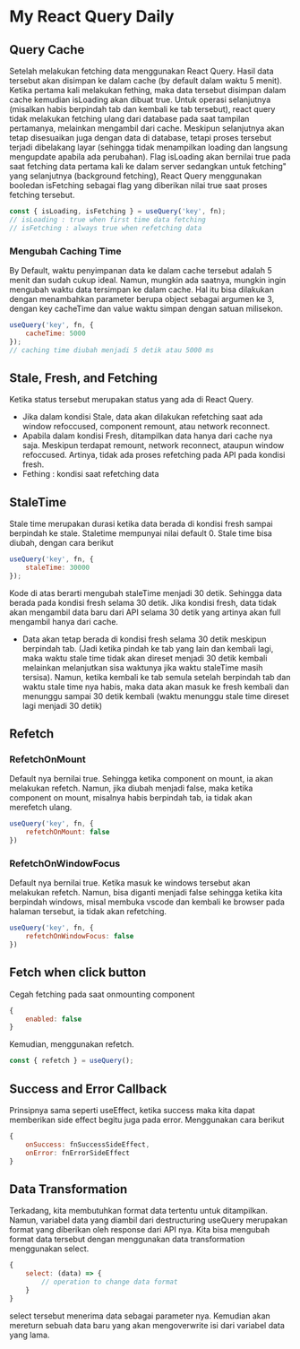 # My React Query Daily

## Query Cache
Setelah melakukan fetching data menggunakan React Query. Hasil data tersebut akan disimpan ke dalam cache (by default dalam waktu 5 menit). Ketika pertama kali melakukan fething, maka data tersebut disimpan dalam cache kemudian isLoading akan dibuat true. Untuk operasi selanjutnya (misalkan habis berpindah tab dan kembali ke tab tersebut), react query tidak melakukan fetching ulang dari database pada saat tampilan pertamanya, melainkan mengambil dari cache. Meskipun selanjutnya akan tetap disesuaikan juga dengan data di database, tetapi proses tersebut terjadi dibelakang layar (sehingga tidak menampilkan loading dan langsung mengupdate apabila ada perubahan). 
Flag isLoading akan bernilai true pada saat fetching data pertama kali ke dalam server sedangkan untuk fetching" yang selanjutnya (background fetching), React Query menggunakan booledan isFetching sebagai flag yang diberikan nilai true saat proses fetching tersebut.
```javascript
const { isLoading, isFetching } = useQuery('key', fn);
// isLoading : true when first time data fetching
// isFetching : always true when refetching data
```

### Mengubah Caching Time
By Default, waktu penyimpanan data ke dalam cache tersebut adalah 5 menit dan sudah cukup ideal. Namun, mungkin ada saatnya, mungkin ingin mengubah waktu data tersimpan ke dalam cache. Hal itu bisa dilakukan dengan menambahkan parameter berupa object sebagai argumen ke 3, dengan key cacheTime dan value waktu simpan dengan satuan milisekon.
```javascript
useQuery('key', fn, {
    cacheTime: 5000
});
// caching time diubah menjadi 5 detik atau 5000 ms
```

## Stale, Fresh, and Fetching
Ketika status tersebut merupakan status yang ada di React Query.
- Jika dalam kondisi Stale, data akan dilakukan refetching saat ada window refoccused, component remount, atau network reconnect.
- Apabila dalam kondisi Fresh, ditampilkan data hanya dari cache nya saja. Meskipun terdapat remount, network reconnect, ataupun window refoccused. Artinya, tidak ada proses refetching pada API pada kondisi fresh.
- Fething : kondisi saat refetching data

## StaleTime
Stale time merupakan durasi ketika data berada di kondisi fresh sampai berpindah ke stale. Staletime mempunyai nilai default 0. Stale time bisa diubah, dengan cara berikut
```javascript
useQuery('key', fn, {
    staleTime: 30000
});
```
Kode di atas berarti mengubah staleTime menjadi 30 detik. Sehingga data berada pada kondisi fresh selama 30 detik. Jika kondisi fresh, data tidak akan mengambil data baru dari API selama 30 detik yang artinya akan full mengambil hanya dari cache. 
- Data akan tetap berada di kondisi fresh selama 30 detik meskipun berpindah tab. (Jadi ketika pindah ke tab yang lain dan kembali lagi, maka waktu stale time tidak akan direset menjadi 30 detik kembali melainkan melanjutkan sisa waktunya jika waktu staleTime masih tersisa). Namun, ketika kembali ke tab semula setelah berpindah tab dan waktu stale time nya habis, maka data akan masuk ke fresh kembali dan menunggu sampai 30 detik kembali (waktu menunggu stale time direset lagi menjadi 30 detik)

## Refetch
### RefetchOnMount
Default nya bernilai true. Sehingga ketika component on mount, ia akan melakukan refetch. Namun, jika diubah menjadi false, maka ketika component on mount, misalnya habis berpindah tab, ia tidak akan merefetch ulang.
```javascript
useQuery('key', fn, {
    refetchOnMount: false
})
```
### RefetchOnWindowFocus
Default nya bernilai true. Ketika masuk ke windows tersebut akan melakukan refetch. Namun, bisa diganti menjadi false sehingga ketika kita berpindah windows, misal membuka vscode dan kembali ke browser pada halaman tersebut, ia tidak akan refetching. 
```javascript
useQuery('key', fn, {
    refetchOnWindowFocus: false
})
```

## Fetch when click button
Cegah fetching pada saat onmounting component
```javascript
{
    enabled: false
}
```
Kemudian, menggunakan refetch.
```js
const { refetch } = useQuery();
```

## Success and Error Callback
Prinsipnya sama seperti useEffect, ketika success maka kita dapat memberikan side effect begitu juga pada error.
Menggunakan cara berikut
```js
{
    onSuccess: fnSuccessSideEffect,
    onError: fnErrorSideEffect
}
```

## Data Transformation
Terkadang, kita membutuhkan format data tertentu untuk ditampilkan. Namun, variabel data yang diambil dari destructuring useQuery merupakan format yang diberikan oleh response dari API nya. Kita bisa mengubah format data tersebut dengan menggunakan data transformation menggunakan select.
```js
{
    select: (data) => {
        // operation to change data format
    }
}
```
select tersebut menerima data sebagai parameter nya. Kemudian akan mereturn sebuah data baru yang akan mengoverwrite isi dari variabel data yang lama.